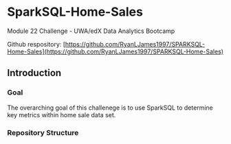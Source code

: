 # SparkSQL-Home-Sales
Module 22 Challenge - UWA/edX Data Analytics Bootcamp

Github respository: [https://github.com/RyanLJames1997/SPARKSQL-Home-Sales](https://github.com/RyanLJames1997/SPARKSQL-Home-Sales)

## Introduction

### Goal
The overarching goal of this challenege is to use SparkSQL to determine key metrics within home sale data set.

### Repository Structure
